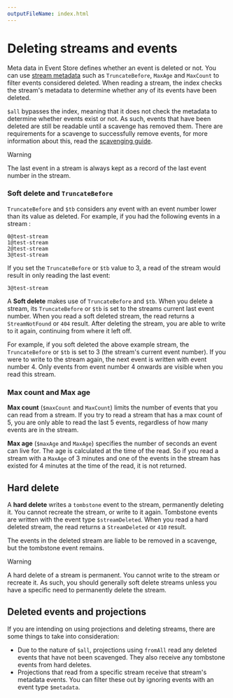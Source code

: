 ```yaml
---
outputFileName: index.html
---
```


# Deleting streams and events

Meta data in Event Store defines whether an event is deleted or not. You can use [stream metadata](~/dotnet-api/stream-metadata.md) such as `TruncateBefore`, `MaxAge` and `MaxCount` to filter events considered deleted. When reading a stream, the index checks the stream's metadata to determine whether any of its events have been deleted.

`$all` bypasses the index, meaning that it does not check the metadata to determine whether events exist or not. As such, events that have been deleted are still be readable until a scavenge has removed them. There are requirements for a scavenge to successfully remove events, for more information about this, read the [scavenging guide](~/server/scavenging.md).

> [!WARNING]
> The last event in a stream is always kept as a record of the last event number in the stream.

### Soft delete and `TruncateBefore`

`TruncateBefore` and `$tb` considers any event with an event number lower than its value as deleted.
For example, if you had the following events in a stream :

```text
0@test-stream
1@test-stream
2@test-stream
3@test-stream
```

If you set the `TruncateBefore` or `$tb` value to 3, a read of the stream would result in only reading the last event:

```text
3@test-stream
```

A **Soft delete** makes use of `TruncateBefore` and `$tb`. When you delete a stream, its `TruncateBefore` or `$tb` is set to the streams current last event number. When you read a soft deleted stream, the read returns a `StreamNotFound` or `404` result.
After deleting the stream, you are able to write to it again, continuing from where it left off.

For example, if you soft deleted the above example stream, the `TruncateBefore` or `$tb` is set to 3 (the stream's current event number). If you were to write to the stream again, the next event is written with event number 4. Only events from event number 4 onwards are visible when you read this stream.

### Max count and Max age

**Max count** (`$maxCount` and `MaxCount`) limits the number of events that you can read from a stream. If you try to read a stream that has a max count of 5, you are only able to read the last 5 events, regardless of how many events are in the stream.

**Max age** (`$maxAge` and `MaxAge`) specifies the number of seconds an event can live for. The age is calculated at the time of the read. So if you read a stream with a `MaxAge` of 3 minutes and one of the events in the stream has existed for 4 minutes at the time of the read, it is not returned.

## Hard delete

A **hard delete** writes a `tombstone` event to the stream, permanently deleting it. You cannot recreate the stream, or write to it again. Tombstone events are written with the event type `$streamDeleted`. When you read a hard deleted stream, the read returns a `StreamDeleted` or `410` result.

The events in the deleted stream are liable to be removed in a scavenge, but the tombstone event remains.

> [!WARNING]
> A hard delete of a stream is permanent. You cannot write to the stream or recreate it. As such, you should generally soft delete streams unless you have a specific need to permanently delete the stream.

## Deleted events and projections

If you are intending on using projections and deleting streams, there are some things to take into consideration:

- Due to the nature of `$all`, projections using `fromAll` read any deleted events that have not been scavenged. They also receive any tombstone events from hard deletes.
- Projections that read from a specific stream receive that stream's metadata events. You can filter these out by ignoring events with an event type `$metadata`.
